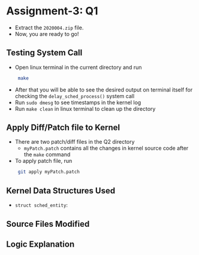 # Assignment-3: Q1

- Extract the `2020004.zip` file.
- Now, you are ready to go!

## Testing System Call    
- Open linux terminal in the current directory and run
   ```sh
    make 
   ```
- After that you will be able to see the desired output on terminal itself for checking the `delay_sched_process()` system call
- Run `sudo dmesg` to see timestamps in the kernel log
- Run `make clean` in linux terminal to clean up the directory

## Apply Diff/Patch file to Kernel
- There are two patch/diff files in the Q2 directory
  - `myPatch.patch` contains all the changes in  kernel source code after the `make` command
- To apply patch file, run
  ```sh
   git apply myPatch.patch
  ```

## Kernel Data Structures Used
- `struct sched_entity`: 

## Source Files Modified

## Logic Explanation

<br/>